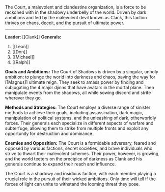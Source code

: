 The Court, a malevolent and clandestine organization, is a force to be reckoned with in the shadowy underbelly of the world. Driven by dark ambitions and led by the malevolent devil known as Clank, this faction thrives on chaos, deceit, and the pursuit of ultimate power.

---

**Leader**: [[Clank]]
**Generals:** 
1. [[Leon]] 
2. [[Don]]
3. [[Michael]]
4. [[Ralph]]

**Goals and Ambitions:** 
The Court of Shadows is driven by a singular, unholy ambition: to plunge the world into darkness and chaos, paving the way for [[Magnus]] ultimate reign. They seek to amass power by finding and subjugating the 4 major djinns that have avatars in the mortal plane. Then manipulate events from the shadows, all while sowing discord and strife wherever they go. 

**Methods and Strategies:** 
The Court employs a diverse range of sinister methods to achieve their goals, including assassination, dark magic, manipulation of political systems, and the unleashing of dark, otherworldly forces. Their generals each specialize in different aspects of warfare and subterfuge, allowing them to strike from multiple fronts and exploit any opportunity for destruction and dominance.

**Enemies and Opposition:** 
The Court is a formidable adversary, feared and opposed by various factions, secret societies, and brave individuals who strive to thwart their malevolent schemes. Their power, however, is growing, and the world teeters on the precipice of darkness as Clank and his generals continue to expand their reach and influence.

The Court is a shadowy and insidious faction, with each member playing a crucial role in the pursuit of their wicked ambitions. Only time will tell if the forces of light can unite to withstand the looming threat they pose.